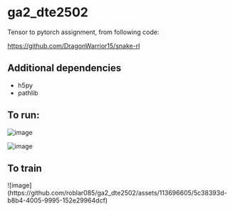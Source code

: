 # ga2_dte2502

Tensor to pytorch assignment, from following code:

https://github.com/DragonWarrior15/snake-rl

<h2>Additional dependencies</h2>
<ul>
<li>h5py</li>
<li>pathlib</li>
</ul>

<h2>To run:</h2>

![image](https://github.com/roblar085/ga2_dte2502/assets/113696605/fddd7c56-d32b-46fe-83ef-4b6fc867d361)

![image](https://github.com/roblar085/ga2_dte2502/assets/113696605/65b504cc-a74e-4f57-9533-70917c78c45d)

<h2>To train</h2>
![image](https://github.com/roblar085/ga2_dte2502/assets/113696605/5c38393d-b8b4-4005-9995-152e29964dcf)
